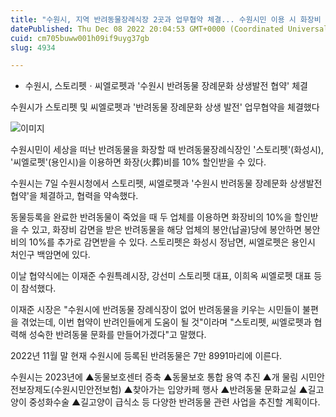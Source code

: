 ```yaml
---
title: "수원시, 지역 반려동물장례식장 2곳과 업무협약 체결... 수원시민 이용 시 화장비 10% 할인"
datePublished: Thu Dec 08 2022 20:04:53 GMT+0000 (Coordinated Universal Time)
cuid: cm705buww001h09if9uyg37gb
slug: 4934

---
```



- 수원시, 스토리펫ㆍ씨엘로펫과 '수원시 반려동물 장례문화 상생발전 협약' 체결

수원시가 스토리펫 및 씨엘로펫과 '반려동물 장례문화 상생 발전' 업무협약을 체결했다

![이미지](https://cdn.hashnode.com/res/hashnode/image/upload/v1739258036088/d40d5fd8-eaea-4e9d-8c98-f4399c5f950a.jpeg)

수원시민이 세상을 떠난 반려동물을 화장할 때 반려동물장례식장인 '스토리펫'(화성시), '씨엘로펫'(용인시)을 이용하면 화장(火葬)비를 10% 할인받을 수 있다.

수원시는 7일 수원시청에서 스토리펫, 씨엘로펫과 '수원시 반려동물 장례문화 상생발전 협약'을 체결하고, 협력을 약속했다.

동물등록을 완료한 반려동물이 죽었을 때 두 업체를 이용하면 화장비의 10%을 할인받을 수 있고, 화장비 감면을 받은 반려동물을 해당 업체의 봉안(납골)당에 봉안하면 봉안비의 10%를 추가로 감면받을 수 있다. 스토리펫은 화성시 정남면, 씨엘로펫은 용인시 처인구 백암면에 있다.

이날 협약식에는 이재준 수원특례시장, 강선미 스토리펫 대표, 이희옥 씨엘로펫 대표 등이 참석했다.

이재준 시장은 "수원시에 반려동물 장례식장이 없어 반려동물을 키우는 시민들이 불편을 겪었는데, 이번 협약이 반려인들에게 도움이 될 것"이라며 "스토리펫, 씨엘로펫과 협력해 성숙한 반려동물 문화를 만들어가겠다"고 말했다.

2022년 11월 말 현재 수원시에 등록된 반려동물은 7만 8991마리에 이른다.

수원시는 2023년에 ▲동물보호센터 증축 ▲동물보호 통합 용역 추진 ▲개 물림 시민안전보장제도(수원시민안전보험) ▲찾아가는 입양카페 행사 ▲반려동물 문화교실 ▲길고양이 중성화수술 ▲길고양이 급식소 등 다양한 반려동물 관련 사업을 추진할 계획이다.
